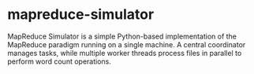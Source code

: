 # mapreduce-simulator
MapReduce Simulator is a simple Python-based implementation of the MapReduce paradigm running on a single machine. A central coordinator manages tasks, while multiple worker threads process files in parallel to perform word count operations.
